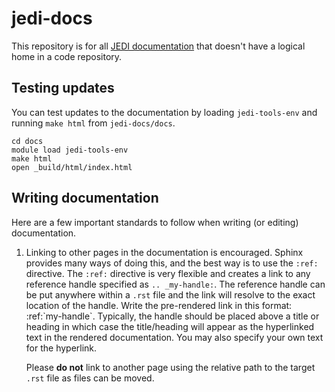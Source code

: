 # jedi-docs

This repository is for all [JEDI documentation](https://jointcenterforsatellitedataassimilation-jedi-docs.readthedocs-hosted.com) that doesn't have a logical home in a code repository.

## Testing updates

You can test updates to the documentation by loading `jedi-tools-env` and running `make html` from `jedi-docs/docs`.

```
cd docs
module load jedi-tools-env
make html
open _build/html/index.html
```

## Writing documentation

Here are a few important standards to follow when writing (or editing) documentation.


1. Linking to other pages in the documentation is encouraged. Sphinx provides
   many ways of doing this, and the best way is to use the `:ref:` directive.
   The `:ref:` directive is very flexible and creates a link to any reference
   handle specified as `.. _my-handle:`. The reference handle can be put
   anywhere within a `.rst` file and the link will resolve to the
   exact location of the handle. Write the pre-rendered link in this format:
   :ref:\`my-handle\`. Typically, the handle should be placed above a title
   or heading in which case the title/heading will appear as the hyperlinked
   text in the rendered documentation. You may also specify your own text
   for the hyperlink.

   Please **do not** link to another page using the relative path to the target
   `.rst` file as files can be moved.


